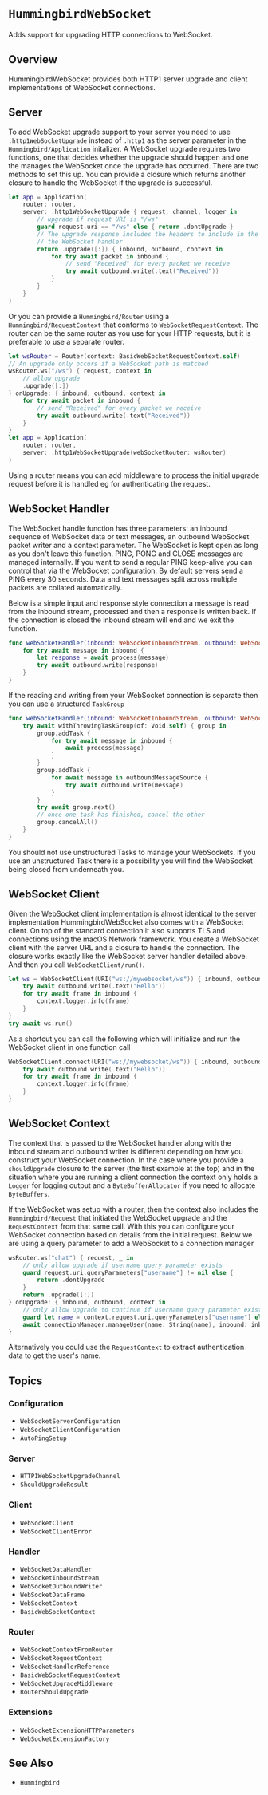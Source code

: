 # ``HummingbirdWebSocket``

Adds support for upgrading HTTP connections to WebSocket. 

## Overview

HummingbirdWebSocket provides both HTTP1 server upgrade and client implementations of WebSocket connections.

## Server

To add WebSocket upgrade support to your server you need to use `.http1WebSocketUpgrade` instead of `.http1` as the server parameter in the ``Hummingbird/Application`` initalizer. A WebSocket upgrade requires two functions, one that decides whether the upgrade should happen and one the manages the WebSocket once the upgrade has occurred. There are two methods to set this up. You can provide a closure which returns another closure to handle the WebSocket if the upgrade is successful.

```swift
let app = Application(
    router: router,
    server: .http1WebSocketUpgrade { request, channel, logger in
        // upgrade if request URI is "/ws"
        guard request.uri == "/ws" else { return .dontUpgrade }
        // The upgrade response includes the headers to include in the response and 
        // the WebSocket handler
        return .upgrade([:]) { inbound, outbound, context in
            for try await packet in inbound {
                // send "Received" for every packet we receive
                try await outbound.write(.text("Received"))
            }
        }
    }
)
```

Or you can provide a ``Hummingbird/Router`` using a ``Hummingbird/RequestContext`` that conforms to ``WebSocketRequestContext``. The router can be the same router as you use for your HTTP requests, but it is preferable to use a separate router.

```swift
let wsRouter = Router(context: BasicWebSocketRequestContext.self)
// An upgrade only occurs if a WebSocket path is matched
wsRouter.ws("/ws") { request, context in
    // allow upgrade
    .upgrade([:])
} onUpgrade: { inbound, outbound, context in
    for try await packet in inbound {
        // send "Received" for every packet we receive
        try await outbound.write(.text("Received"))
    }
}
let app = Application(
    router: router,
    server: .http1WebSocketUpgrade(webSocketRouter: wsRouter)
)
```
Using a router means you can add middleware to process the initial upgrade request before it is handled eg for authenticating the request. 

## WebSocket Handler

The WebSocket handle function has three parameters: an inbound sequence of WebSocket data or text messages, an outbound WebSocket packet writer and a context parameter. The WebSocket is kept open as long as you don't leave this function. PING, PONG and CLOSE messages are managed internally. If you want to send a regular PING keep-alive you can control that via the WebSocket configuration. By default servers send a PING every 30 seconds. Data and text messages split across multiple packets are collated automatically.

Below is a simple input and response style connection a message is read from the inbound stream, processed and then a response is written back. If the connection is closed the inbound stream will end and we exit the function.

```swift
func webSocketHandler(inbound: WebSocketInboundStream, outbound: WebSocketOutboundWriter, context: some WebSocketContext) async throws {
    for try await message in inbound {
        let response = await process(message)
        try await outbound.write(response)
    }
}
```

If the reading and writing from your WebSocket connection is separate then you can use a structured `TaskGroup`
```swift
func webSocketHandler(inbound: WebSocketInboundStream, outbound: WebSocketOutboundWriter, context: some WebSocketContext) async throws {
    try await withThrowingTaskGroup(of: Void.self) { group in
        group.addTask {
            for try await message in inbound {
                await process(message)
            }
        }
        group.addTask {
            for await message in outboundMessageSource {
                try await outbound.write(message)
            }
        }
        try await group.next()
        // once one task has finished, cancel the other
        group.cancelAll()
    }
}
```
You should not use unstructured Tasks to manage your WebSockets. If you use an unstructured Task there is a possibility you will find the WebSocket being closed from underneath you. 

## WebSocket Client

Given the WebSocket client implementation is almost identical to the server implementation HummingbirdWebSocket also comes with a WebSocket client. On top of the standard connection it also supports TLS and connections using the macOS Network framework. You create a WebSocket client with the server URL and a closure to handle the connection. The closure works exactly like the WebSocket server handler detailed above. And then you call ``WebSocketClient/run()``.

```swift
let ws = WebSocketClient(URI("ws://mywebsocket/ws")) { inbound, outbound, context in
    try await outbound.write(.text("Hello"))
    for try await frame in inbound {
        context.logger.info(frame)
    }
}
try await ws.run()
```

As a shortcut you can call the following which will initialize and run the WebSocket client in one function call

```swift
WebSocketClient.connect(URI("ws://mywebsocket/ws")) { inbound, outbound, context in
    try await outbound.write(.text("Hello"))
    for try await frame in inbound {
        context.logger.info(frame)
    }
}
```

## WebSocket Context

The context that is passed to the WebSocket handler along with the inbound stream and outbound writer is different depending on how you construct your WebSocket connection. In the case where you provide a `shouldUpgrade` closure to the server (the first example at the top) and in the situation where you are running a client connection the context only holds a `Logger` for logging output and a `ByteBufferAllocator` if you need to allocate `ByteBuffers`. 

If the WebSocket was setup with a router, then the context also includes the ``Hummingbird/Request`` that initiated the WebSocket upgrade and the `RequestContext` from that same call. With this you can configure your WebSocket connection based on details from the initial request. Below we are using a query parameter to add a WebSocket to a connection manager

```swift
wsRouter.ws("chat") { request, _ in
    // only allow upgrade if username query parameter exists
    guard request.uri.queryParameters["username"] != nil else {
        return .dontUpgrade
    }
    return .upgrade([:])
} onUpgrade: { inbound, outbound, context in
    // only allow upgrade to continue if username query parameter exists
    guard let name = context.request.uri.queryParameters["username"] else { return }
    await connectionManager.manageUser(name: String(name), inbound: inbound, outbound: outbound)
}
```

Alternatively you could use the `RequestContext` to extract authentication data to get the user's name.

## Topics

### Configuration

- ``WebSocketServerConfiguration``
- ``WebSocketClientConfiguration``
- ``AutoPingSetup``

### Server

- ``HTTP1WebSocketUpgradeChannel``
- ``ShouldUpgradeResult``

### Client

- ``WebSocketClient``
- ``WebSocketClientError``

### Handler

- ``WebSocketDataHandler``
- ``WebSocketInboundStream``
- ``WebSocketOutboundWriter``
- ``WebSocketDataFrame``
- ``WebSocketContext``
- ``BasicWebSocketContext``

### Router

- ``WebSocketContextFromRouter``
- ``WebSocketRequestContext``
- ``WebSocketHandlerReference``
- ``BasicWebSocketRequestContext``
- ``WebSocketUpgradeMiddleware``
- ``RouterShouldUpgrade``

### Extensions

- ``WebSocketExtensionHTTPParameters``
- ``WebSocketExtensionFactory``

## See Also

- ``Hummingbird``
